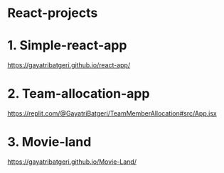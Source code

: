 # React-projects

# 1. Simple-react-app   
https://gayatribatgeri.github.io/react-app/
# 2. Team-allocation-app   
https://replit.com/@GayatriBatgeri/TeamMemberAllocation#src/App.jsx
# 3. Movie-land    
https://gayatribatgeri.github.io/Movie-Land/
